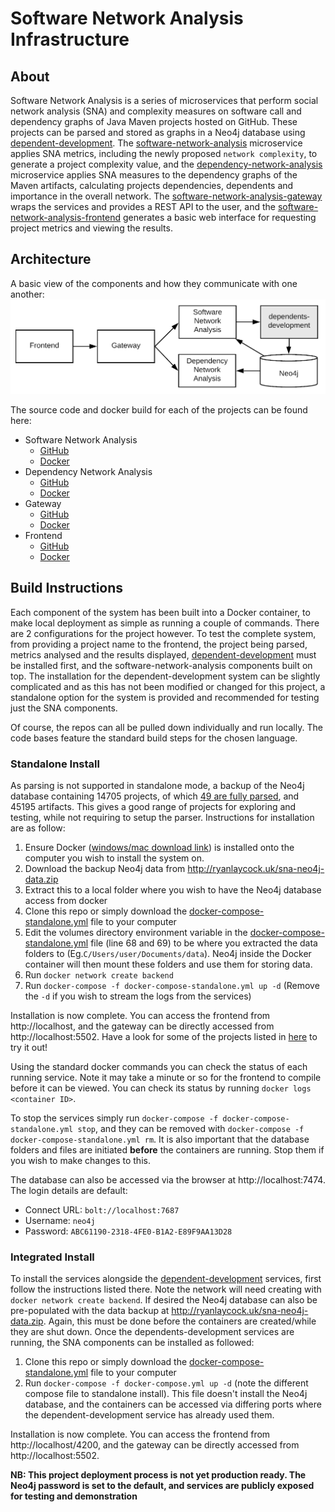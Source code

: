 # Software Network Analysis Infrastructure
## About
Software Network Analysis is a series of microservices that perform social network analysis (SNA) and complexity measures on software call and dependency graphs of Java Maven projects hosted on GitHub. These projects can be parsed and stored as graphs in a Neo4j database using [dependent-development](https://github.com/ryanlaycock/dependents-development). The [software-network-analysis](https://github.com/ryanlaycock/software-network-analysis) microservice applies SNA metrics, including the newly proposed `network complexity`, to generate a project complexity value, and the  [dependency-network-analysis](https://github.com/ryanlaycock/dependency-network-analysis) microservice applies SNA measures to the dependency graphs of the Maven artifacts, calculating projects dependencies, dependents and importance in the overall network. The [software-network-analysis-gateway](https://github.com/ryanlaycock/software-network-analysis-gateway) wraps the services and provides a REST API to the user, and the [software-network-analysis-frontend](https://github.com/ryanlaycock/software-network-analysis-frontend) generates a basic web interface for requesting project metrics and viewing the results.

## Architecture
A basic view of the components and how they communicate with one another:
![alt text](https://raw.githubusercontent.com/ryanlaycock/software-network-analysis-infrastructure/master/BasicSystemArch.png "Basic System Architecture")

The source code and docker build for each of the projects can be found here:
- Software Network Analysis
    - [GitHub](https://github.com/ryanlaycock/software-network-analysis)
    - [Docker](https://hub.docker.com/r/ryanlaycock/software-network-analysis)
- Dependency Network Analysis
    - [GitHub](https://github.com/ryanlaycock/dependency-network-analysis)
    - [Docker](https://hub.docker.com/r/ryanlaycock/dependency-network-analysis)
- Gateway
    - [GitHub](https://github.com/ryanlaycock/software-network-analysis-gateway)
    - [Docker](https://hub.docker.com/r/ryanlaycock/software-network-analysis-gateway)
- Frontend
    - [GitHub](https://github.com/ryanlaycock/software-network-analysis-frontend)
    - [Docker](https://hub.docker.com/r/ryanlaycock/software-network-analysis-frontend)

## Build Instructions
Each component of the system has been built into a Docker container, to make local deployment as simple as running a couple of commands. There are 2 configurations for the project however. To test the complete system, from providing a project name to the frontend, the project being parsed, metrics analysed and the results displayed, [dependent-development](https://github.com/ryanlaycock/dependents-development) must be installed first, and the software-network-analysis components built on top. The installation for the dependent-development system can be slightly complicated and as this has not been modified or changed for this project, a standalone option for the system is provided and recommended for testing just the SNA components. 

Of course, the repos can all be pulled down individually and run locally. The code bases feature the standard build steps for the chosen language.

### Standalone Install
As parsing is not supported in standalone mode, a backup of the Neo4j database containing 14705 projects, of which [49 are fully parsed](parsed_projects.txt), and 45195 artifacts. This gives a good range of projects for exploring and testing, while not requiring to setup the parser. Instructions for installation are as follow:
1) Ensure Docker ([windows/mac download link](https://www.docker.com/products/docker-desktop)) is installed onto the computer you wish to install the system on.
2) Download the backup Neo4j data from http://ryanlaycock.uk/sna-neo4j-data.zip
3) Extract this to a local folder where you wish to have the Neo4j database access from docker
4) Clone this repo or simply download the [docker-compose-standalone.yml](docker-compose-standalone.yml) file to your computer
5) Edit the volumes directory environment variable in the [docker-compose-standalone.yml](docker-compose-standalone.yml) file (line 68 and 69) to be where you extracted the data folders to (Eg.`C/Users/user/Documents/data`). Neo4j inside the Docker container will then mount these folders and use them for storing data. 
6) Run `docker network create backend`
7) Run `docker-compose -f docker-compose-standalone.yml up -d` (Remove the `-d` if you wish to stream the logs from the services)

Installation is now complete. You can access the frontend from http://localhost, and the gateway can be directly accessed from http://localhost:5502. Have a look for some of the projects listed in [here](parsed_projects.txt) to try it out!

Using the standard docker commands you can check the status of each running service. Note it may take a minute or so for the frontend to compile before it can be viewed. You can check its status by running `docker logs <container ID>`.

To stop the services simply run `docker-compose -f docker-compose-standalone.yml stop`, and they can be removed with `docker-compose -f docker-compose-standalone.yml rm`. It is also important that the database folders and files are initiated **before** the containers are running. Stop them if you wish to make changes to this. 

The database can also be accessed via the browser at http://localhost:7474. The login details are default:
- Connect URL: `bolt://localhost:7687`
- Username: `neo4j`
- Password: `ABC61190-2318-4FE0-B1A2-E89F9AA13D28`

### Integrated Install
To install the services alongside the [dependent-development](https://github.com/ryanlaycock/dependents-development) services, first follow the instructions listed there. Note the network will need creating with `docker network create backend`. If desired the Neo4j database can also be pre-populated with the data backup at http://ryanlaycock.uk/sna-neo4j-data.zip. Again, this must be done before the containers are created/while they are shut down. Once the dependents-development services are running, the SNA components can be installed as followed:
1) Clone this repo or simply download the [docker-compose-standalone.yml](docker-compose-standalone.yml) file to your computer
2) Run `docker-compose -f docker-compose.yml up -d` (note the different compose file to standalone install). This file doesn't install the Neo4j database, and the containers can be accessed via differing ports where the dependent-development service has already used them.

Installation is now complete. You can access the frontend from http://localhost/4200, and the gateway can be directly accessed from http://localhost:5502.

**NB: This project deployment process is not yet production ready. The Neo4j password is set to the default, and services are publicly exposed for testing and demonstration**
